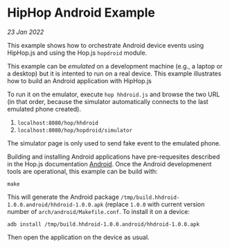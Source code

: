 HipHop Android Example
======================

_23 Jan 2022_

This example shows how to orchestrate Android device events using
HipHop.js and using the Hop.js `hopdroid` module.

This example can be _emulated_ on a development machine (e.g., a
laptop or a desktop) but it is intented to run on a real device. This
example illustrates how to build an Android application with HipHop.js

To run it on the emulator, execute `hop hhdroid.js` and browse the two URL
(in that order, because the simulator automatically connects to the last
emulated phone created).

   1. `localhost:8080/hop/hhdroid` 
   2. `localhost:8080/hop/hopdroid/simulator`
   
The simulator page is only used to send fake event to the emulated phone.

Building and installing Android applications have pre-requesites described
in the Hop.js documentation [Android](25-android.html). Once the Android
developmenent tools are operational, this example can be build with:

```shell
make
```

This will generate the Android package 
`/tmp/build.hhdroid-1.0.0.android/hhdroid-1.0.0.apk` (replace `1.0.0` with
current version number of `arch/android/Makefile.conf`. To install it on
a device:

```shell
adb install /tmp/build.hhdroid-1.0.0.android/hhdroid-1.0.0.apk
```

Then open the application on the device as usual.

